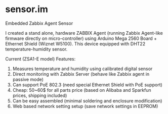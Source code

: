 sensor.im
=========

Embedded Zabbix Agent Sensor

I created a stand alone, hardware ZABBIX Agent (running Zabbix Agent-like firmware directly on micro-controller) using Arduino Mega 2560 Board + Ethernet Shield (Wiznet W5100). This device equipped with DHT22 temperature-humidity sensor. 

Current (ZSA1-E model) Features:

1. Measures temperature and humidity using calibrated digital sensor
2. Direct monitoring with Zabbix Server (behave like Zabbix agent in passive mode)
3. Can support PoE 802.3 (need special Ethernet Shield with PoE support)
4. Cheap: 50~60$ for all parts price (based on Alibaba and Sparkfun prices, shipping included)
5. Can be easy assembled (minimal soldering and enclosure modification)
6. Web based network setting setup (save network settings in EEPROM) 

<img src="https://lh3.googleusercontent.com/-27lLNB3IDv0/UJOncSsGcQI/AAAAAAABMKI/ofErJhj9w0o/s512/IMG-20121102-00209.jpg" border="0" alt="" />

<img src="https://lh4.googleusercontent.com/-S5GX2HO_vJ8/UJOnc_rJ0XI/AAAAAAABMKM/rm7oedOM9FI/s512/IMG-20121102-00210.jpg" border="0" alt="" />

<img src="https://lh5.googleusercontent.com/-U3sJCVcWc5A/UJOrTr2ny_I/AAAAAAABMLE/BV9vmo6Qxg8/s721/temperature.jpg" border="0" alt="" />

<img src="https://lh5.googleusercontent.com/-PbilnmZSago/UJOrTmpvBII/AAAAAAABMKg/PtI5rIOPOPw/s763/web-setup.PNG" border="0" alt="" />